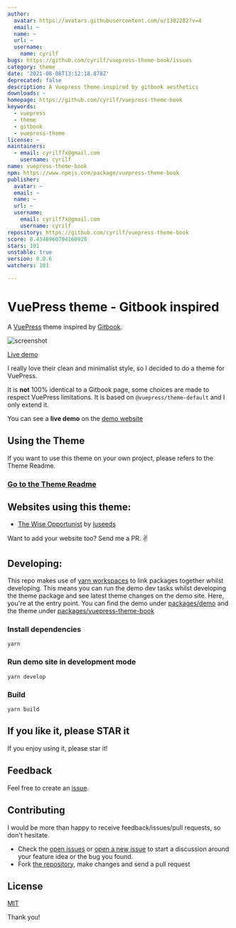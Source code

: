 ```yaml
---
author:
  avatar: https://avatars.githubusercontent.com/u/1302282?v=4
  email: ~
  name: ~
  url: ~
  username:
    name: cyrilf
bugs: https://github.com/cyrilf/vuepress-theme-book/issues
category: theme
date: '2021-08-08T13:12:18.878Z'
deprecated: false
description: A Vuepress theme inspired by gitbook aesthetics
downloads: ~
homepage: https://github.com/cyrilf/vuepress-theme-book
keywords:
  - vuepress
  - theme
  - gitbook
  - vuepress-theme
license: ~
maintainers:
  - email: cyrilf7x@gmail.com
    username: cyrilf
name: vuepress-theme-book
npm: https://www.npmjs.com/package/vuepress-theme-book
publisher:
  avatar: ~
  email: ~
  name: ~
  url: ~
  username:
    email: cyrilf7x@gmail.com
    username: cyrilf
repository: https://github.com/cyrilf/vuepress-theme-book
score: 0.4346960704160928
stars: 101
unstable: true
version: 0.0.6
watchers: 101

---
```


# VuePress theme - Gitbook inspired

A [VuePress](https://vuepress.vuejs.org) theme inspired by [Gitbook](https://docs.gitbook.com/).

![screenshot](screenshot.png)

[Live demo](https://vuepress-theme-book.netlify.app)

I really love their clean and minimalist style, so I decided to do a theme for VuePress.

It is **not** 100% identical to a Gitbook page, some choices are made to respect VuePress limitations.
It is based on `@vuepress/theme-default` and I only extend it.

You can see a **live demo** on the [demo website](https://vuepress-theme-book.netlify.app)

## Using the Theme

If you want to use this theme on your own project, please refers to the Theme Readme.

### [Go to the Theme Readme](./packages/vuepress-theme-book/README.md)

## Websites using this theme:

- [The Wise Opportunist](https://opportunist.luseeds.com) by [luseeds](https://luseeds.com)

Want to add your website too? Send me a PR. :v:

## Developing:

This repo makes use of [yarn workspaces](https://yarnpkg.com/lang/en/docs/workspaces/) to link packages together whilst developing.
This means you can run the demo dev tasks whilst developing the theme package and see latest theme changes on the demo site.
Here, you're at the entry point. You can find the demo under [packages/demo](./packages/demo) and the theme under [packages/vuepress-theme-book](./packages/vuepress-theme-book)

### Install dependencies

`yarn`

### Run demo site in development mode

`yarn develop`

### Build

`yarn build`

## If you like it, please STAR it

If you enjoy using it, please star it!

## Feedback

Feel free to create an [issue](https://github.com/cyrilf/vuepress-theme-book/issues).

## Contributing

I would be more than happy to receive feedback/issues/pull requests, so don't hesitate.

- Check the [open issues](https://github.com/cyrilf/vuepress-theme-book/issues) or [open a new issue](https://github.com/cyrilf/vuepress-theme-book/issues/new) to start a discussion around your feature idea or the bug you found.
- Fork [the repository](https://github.com/cyrilf/vuepress-theme-book), make changes and send a pull request

## License

[MIT](https://github.com/cyrilf/vuepress-theme-book/blob/master/LICENSE)

Thank you!
